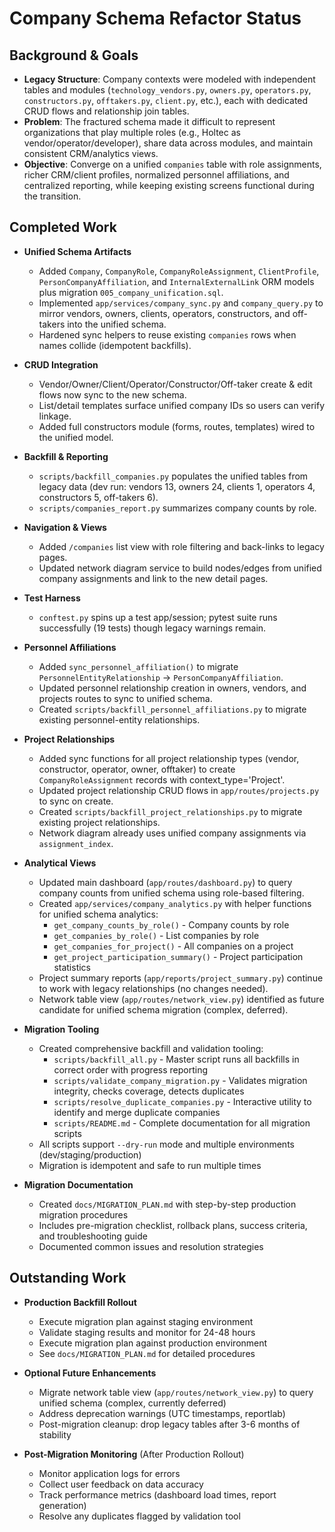 # Company Schema Refactor Status

## Background & Goals
- **Legacy Structure**: Company contexts were modeled with independent tables and modules (`technology_vendors.py`, `owners.py`, `operators.py`, `constructors.py`, `offtakers.py`, `client.py`, etc.), each with dedicated CRUD flows and relationship join tables.
- **Problem**: The fractured schema made it difficult to represent organizations that play multiple roles (e.g., Holtec as vendor/operator/developer), share data across modules, and maintain consistent CRM/analytics views.
- **Objective**: Converge on a unified `companies` table with role assignments, richer CRM/client profiles, normalized personnel affiliations, and centralized reporting, while keeping existing screens functional during the transition.

## Completed Work
- **Unified Schema Artifacts**
  - Added `Company`, `CompanyRole`, `CompanyRoleAssignment`, `ClientProfile`, `PersonCompanyAffiliation`, and `InternalExternalLink` ORM models plus migration `005_company_unification.sql`.
  - Implemented `app/services/company_sync.py` and `company_query.py` to mirror vendors, owners, clients, operators, constructors, and off-takers into the unified schema.
  - Hardened sync helpers to reuse existing `companies` rows when names collide (idempotent backfills).

- **CRUD Integration**
  - Vendor/Owner/Client/Operator/Constructor/Off-taker create & edit flows now sync to the new schema.
  - List/detail templates surface unified company IDs so users can verify linkage.
  - Added full constructors module (forms, routes, templates) wired to the unified model.

- **Backfill & Reporting**
  - `scripts/backfill_companies.py` populates the unified tables from legacy data (dev run: vendors 13, owners 24, clients 1, operators 4, constructors 5, off-takers 6).
  - `scripts/companies_report.py` summarizes company counts by role.

- **Navigation & Views**
  - Added `/companies` list view with role filtering and back-links to legacy pages.
  - Updated network diagram service to build nodes/edges from unified company assignments and link to the new detail pages.

- **Test Harness**
  - `conftest.py` spins up a test app/session; pytest suite runs successfully (19 tests) though legacy warnings remain.

- **Personnel Affiliations**
  - Added `sync_personnel_affiliation()` to migrate `PersonnelEntityRelationship` → `PersonCompanyAffiliation`.
  - Updated personnel relationship creation in owners, vendors, and projects routes to sync to unified schema.
  - Created `scripts/backfill_personnel_affiliations.py` to migrate existing personnel-entity relationships.

- **Project Relationships**
  - Added sync functions for all project relationship types (vendor, constructor, operator, owner, offtaker) to create `CompanyRoleAssignment` records with context_type='Project'.
  - Updated project relationship CRUD flows in `app/routes/projects.py` to sync on create.
  - Created `scripts/backfill_project_relationships.py` to migrate existing project relationships.
  - Network diagram already uses unified company assignments via `assignment_index`.

- **Analytical Views**
  - Updated main dashboard (`app/routes/dashboard.py`) to query company counts from unified schema using role-based filtering.
  - Created `app/services/company_analytics.py` with helper functions for unified schema analytics:
    - `get_company_counts_by_role()` - Company counts by role
    - `get_companies_by_role()` - List companies by role
    - `get_companies_for_project()` - All companies on a project
    - `get_project_participation_summary()` - Project participation statistics
  - Project summary reports (`app/reports/project_summary.py`) continue to work with legacy relationships (no changes needed).
  - Network table view (`app/routes/network_view.py`) identified as future candidate for unified schema migration (complex, deferred).

- **Migration Tooling**
  - Created comprehensive backfill and validation tooling:
    - `scripts/backfill_all.py` - Master script runs all backfills in correct order with progress reporting
    - `scripts/validate_company_migration.py` - Validates migration integrity, checks coverage, detects duplicates
    - `scripts/resolve_duplicate_companies.py` - Interactive utility to identify and merge duplicate companies
    - `scripts/README.md` - Complete documentation for all migration scripts
  - All scripts support `--dry-run` mode and multiple environments (dev/staging/production)
  - Migration is idempotent and safe to run multiple times

- **Migration Documentation**
  - Created `docs/MIGRATION_PLAN.md` with step-by-step production migration procedures
  - Includes pre-migration checklist, rollback plans, success criteria, and troubleshooting guide
  - Documented common issues and resolution strategies

## Outstanding Work

- **Production Backfill Rollout**
  - Execute migration plan against staging environment
  - Validate staging results and monitor for 24-48 hours
  - Execute migration plan against production environment
  - See `docs/MIGRATION_PLAN.md` for detailed procedures

- **Optional Future Enhancements**
  - Migrate network table view (`app/routes/network_view.py`) to query unified schema (complex, currently deferred)
  - Address deprecation warnings (UTC timestamps, reportlab)
  - Post-migration cleanup: drop legacy tables after 3-6 months of stability

- **Post-Migration Monitoring** (After Production Rollout)
  - Monitor application logs for errors
  - Collect user feedback on data accuracy
  - Track performance metrics (dashboard load times, report generation)
  - Resolve any duplicates flagged by validation tool
